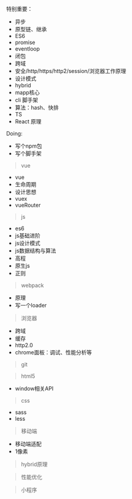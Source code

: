特别重要：

- 异步
- 原型链、继承
- ES6
- promise
- eventloop
- 闭包
- 跨域
- 安全/http/https/http2/session/浏览器工作原理
- 设计模式
- hybrid
- mapp核心
- cli 脚手架
- 算法：hash、快排
- TS
- React 原理

Doing:

- 写个npm包
- 写个脚手架





> vue
- vue
- 生命周期
- 设计思想
- vuex
- vueRouter

>js
- es6
- js基础进阶
- js设计模式
- js数据结构与算法
- 高程
- 原生js
- 正则

>webpack
- 原理
- 写一个loader

>浏览器
- 跨域
- 缓存
- http2.0
- chrome面板：调试、性能分析等

> git

>html5
- window相关API
>css
- sass
- less

>移动端
- 移动端适配
- 1像素

>hybrid原理

>性能优化

>小程序